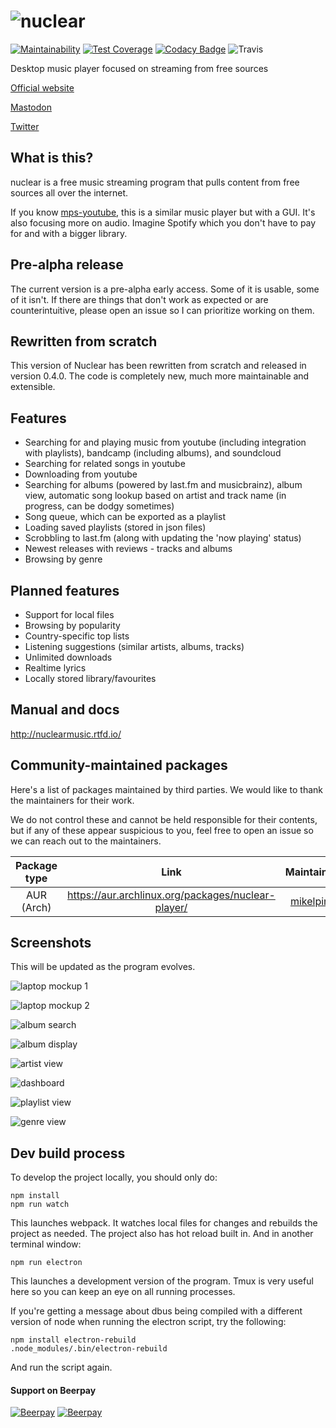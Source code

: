 # ![nuclear](https://i.imgur.com/oT1006i.png) 

[![Maintainability](https://api.codeclimate.com/v1/badges/a15c4888a63c900f6cc1/maintainability)](https://codeclimate.com/github/nukeop/nuclear/maintainability) [![Test Coverage](https://api.codeclimate.com/v1/badges/a15c4888a63c900f6cc1/test_coverage)](https://codeclimate.com/github/nukeop/nuclear/test_coverage) [![Codacy Badge](https://api.codacy.com/project/badge/Grade/30750586202742279fa8958a12e519ed)](https://www.codacy.com/app/nukeop/nuclear?utm_source=github.com&amp;utm_medium=referral&amp;utm_content=nukeop/nuclear&amp;utm_campaign=Badge_Grade) ![Travis](https://api.travis-ci.org/nukeop/nuclear.svg?branch=master)

Desktop music player focused on streaming from free sources

[Official website](http://nuclear.gumblert.tech)

[Mastodon](https://mstdn.io/@nuclear)

[Twitter](https://twitter.com/nuclear_player)

## What is this?
nuclear is a free music streaming program that pulls content from free sources all over the internet.

If you know [mps-youtube](https://github.com/mps-youtube/mps-youtube), this is a similar music player but with a GUI.
It's also focusing more on audio. Imagine Spotify which you don't have to pay for and with a bigger library.

## Pre-alpha release
The current version is a pre-alpha early access. Some of it is usable, some of it isn't. If there are things that don't work as expected or are counterintuitive, please open an issue so I can prioritize working on them.

## Rewritten from scratch

This version of Nuclear has been rewritten from scratch and released in version 0.4.0. The code is completely new, much more maintainable and extensible.

## Features

- Searching for and playing music from youtube (including integration with playlists), bandcamp (including albums), and soundcloud
- Searching for related songs in youtube
- Downloading from youtube
- Searching for albums (powered by last.fm and musicbrainz), album view, automatic song lookup based on artist and track name (in progress, can be dodgy sometimes)
- Song queue, which can be exported as a playlist
- Loading saved playlists (stored in json files)
- Scrobbling to last.fm (along with updating the 'now playing' status)
- Newest releases with reviews - tracks and albums
- Browsing by genre

## Planned features

- Support for local files
- Browsing by popularity
- Country-specific top lists
- Listening suggestions (similar artists, albums, tracks)
- Unlimited downloads
- Realtime lyrics
- Locally stored library/favourites

## Manual and docs
http://nuclearmusic.rtfd.io/

## Community-maintained packages

Here's a list of packages maintained by third parties. We would like to thank the maintainers for their work.

We do not control these and cannot be held responsible for their contents, but if any of these appear suspicious to you, feel free to open an issue so we can reach out to the maintainers.

| Package type   |                        Link                        | Maintainer                    |
|:--------------:|:--------------------------------------------------:|:-----------------------------:|
| AUR (Arch)     | https://aur.archlinux.org/packages/nuclear-player/ | [mikelpint](https://github.com/mikelpint)  |

## Screenshots
This will be updated as the program evolves.

![laptop mockup 1](https://i.imgur.com/31Tc5qf.jpg)

![laptop mockup 2](https://i.imgur.com/HqMP5HF.jpg)

![album search](http://i.imgur.com/tLSv6pw.png)

![album display](http://i.imgur.com/hAEXUaQ.png)

![artist view](http://i.imgur.com/DCrlVqt.png)

![dashboard](https://i.imgur.com/tewcTEu.png)

![playlist view](http://i.imgur.com/YM3eP3i.png)

![genre view](https://i.imgur.com/KrzUvwp.png)

## Dev build process
To develop the project locally, you should only do:
```
npm install
npm run watch
```
This launches webpack. It watches local files for changes and rebuilds the project as needed. The project also has hot reload built in.
And in another terminal window:
```
npm run electron
```

This launches a development version of the program. Tmux is very useful here so you can keep an eye on all running processes.

If you're getting a message about dbus being compiled with a different version of node when running the electron script, try the following:
```
npm install electron-rebuild
.node_modules/.bin/electron-rebuild
```

And run the script again.


#### Support on Beerpay

[![Beerpay](https://beerpay.io/nukeop/nuclear/badge.svg?style=beer-square)](https://beerpay.io/nukeop/nuclear)  [![Beerpay](https://beerpay.io/nukeop/nuclear/make-wish.svg?style=flat-square)](https://beerpay.io/nukeop/nuclear?focus=wish)
